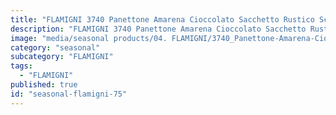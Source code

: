 ```yaml
---
title: "FLAMIGNI 3740 Panettone Amarena Cioccolato Sacchetto Rustico Scontorno"
description: "FLAMIGNI 3740 Panettone Amarena Cioccolato Sacchetto Rustico Scontorno"
image: "media/seasonal products/04. FLAMIGNI/3740_Panettone-Amarena-Cioccolato_sacchetto-rustico_scontorno.jpg"
category: "seasonal"
subcategory: "FLAMIGNI"
tags:
  - "FLAMIGNI"
published: true
id: "seasonal-flamigni-75"
---
```

